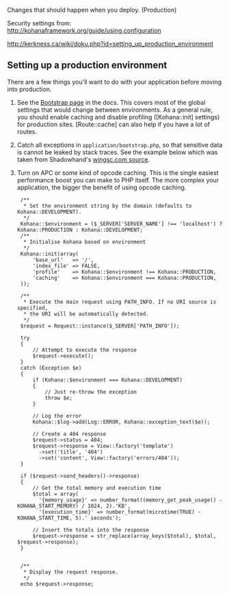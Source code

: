Changes that should happen when you deploy. (Production)

Security settings from: <http://kohanaframework.org/guide/using.configuration>

<http://kerkness.ca/wiki/doku.php?id=setting_up_production_environment>


## Setting up a production environment

There are a few things you'll want to do with your application before moving into production.

1. See the [Bootstrap page](bootstrap) in the docs.
   This covers most of the global settings that would change between environments.
   As a general rule, you should enable caching and disable profiling ([Kohana::init] settings) for production sites.
   [Route::cache] can also help if you have a lot of routes.
2. Catch all exceptions in `application/bootstrap.php`, so that sensitive data is cannot be leaked by stack traces.
   See the example below which was taken from Shadowhand's [wingsc.com source](http://github.com/shadowhand/wingsc).
3. Turn on APC or some kind of opcode caching.
   This is the single easiest performance boost you can make to PHP itself. The more complex your application, the bigger the benefit of using opcode caching.

		/**
		 * Set the environment string by the domain (defaults to Kohana::DEVELOPMENT).
		 */
		Kohana::$environment = ($_SERVER['SERVER_NAME'] !== 'localhost') ? Kohana::PRODUCTION : Kohana::DEVELOPMENT;
		/**
		 * Initialise Kohana based on environment
		 */
		Kohana::init(array(
			'base_url'   => '/',
			'index_file' => FALSE,
			'profile'    => Kohana::$environment !== Kohana::PRODUCTION,
			'caching'    => Kohana::$environment === Kohana::PRODUCTION,
		));

		/**
		 * Execute the main request using PATH_INFO. If no URI source is specified,
		 * the URI will be automatically detected.
		 */
		$request = Request::instance($_SERVER['PATH_INFO']);

		try
		{
			// Attempt to execute the response
			$request->execute();
		}
		catch (Exception $e)
		{
			if (Kohana::$environment === Kohana::DEVELOPMENT)
			{
				// Just re-throw the exception
				throw $e;
			}

			// Log the error
			Kohana::$log->add(Log::ERROR, Kohana::exception_text($e));

			// Create a 404 response
			$request->status = 404;
			$request->response = View::factory('template')
			  ->set('title', '404')
			  ->set('content', View::factory('errors/404'));
		}

		if ($request->send_headers()->response)
		{
			// Get the total memory and execution time
			$total = array(
			  '{memory_usage}' => number_format((memory_get_peak_usage() - KOHANA_START_MEMORY) / 1024, 2).'KB',
			  '{execution_time}' => number_format(microtime(TRUE) - KOHANA_START_TIME, 5).' seconds');

			// Insert the totals into the response
			$request->response = str_replace(array_keys($total), $total, $request->response);
		}


		/**
		 * Display the request response.
		 */
		echo $request->response;


